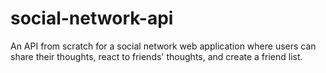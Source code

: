 # social-network-api
An API from scratch for a social network web application where users can share their thoughts, react to friends' thoughts, and create a friend list.
